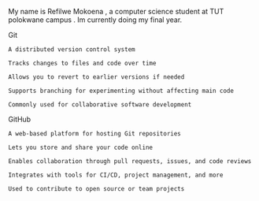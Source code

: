 My name is Refilwe Mokoena , a computer science student at TUT polokwane campus . 
Im currently doing my final year.

Git

    A distributed version control system

    Tracks changes to files and code over time

    Allows you to revert to earlier versions if needed

    Supports branching for experimenting without affecting main code
        
    Commonly used for collaborative software development

 GitHub

    A web-based platform for hosting Git repositories

    Lets you store and share your code online

    Enables collaboration through pull requests, issues, and code reviews

    Integrates with tools for CI/CD, project management, and more

    Used to contribute to open source or team projects

